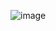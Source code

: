 ![image](https://github.com/SPHYdebugger/X-Terminator/assets/125799476/53c9c718-9451-4fb2-b104-5c684e566dce)
